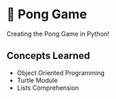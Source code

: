 # 🏓 Pong Game
Creating the Pong Game in Python!

## Concepts Learned
- Object Oriented Programming
- Turtle Module 
- Lists Comprehension
